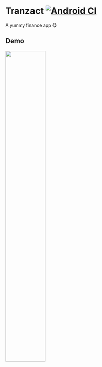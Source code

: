 # Tranzact [![Android CI](https://github.com/Sp4Rx/tranzact/actions/workflows/android.yml/badge.svg)](https://github.com/Sp4Rx/tranzact/actions/workflows/android.yml)

A yummy finance app 😋

## Demo

<p><img src="https://raw.githubusercontent.com/Sp4Rx/tranzact/master/screenshots/demo.gif" width="50%"/></p>

